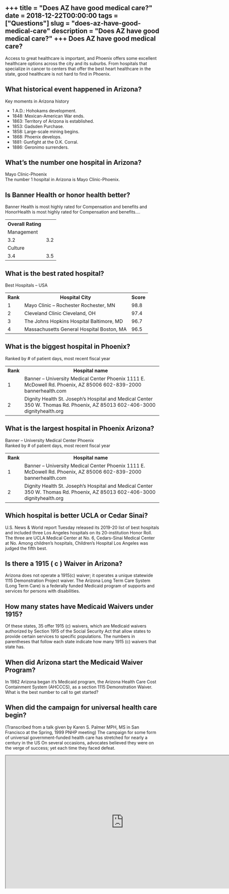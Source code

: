 +++
title = "Does AZ have good medical care?"
date = 2018-12-22T00:00:00
tags = ["Questions"]
slug = "does-az-have-good-medical-care"
description = "Does AZ have good medical care?"
+++
Does AZ have good medical care?
-------------------------------

Access to great healthcare is important, and Phoenix offers some excellent healthcare options across the city and its suburbs. From hospitals that specialize in cancer to centers that offer the best heart healthcare in the state, good healthcare is not hard to find in Phoenix.

What historical event happened in Arizona?
------------------------------------------

Key moments in Arizona history

- 1 A.D.: Hohokams development.
- 1848: Mexican-American War ends.
- 1863: Territory of Arizona is established.
- 1853: Gadsden Purchase.
- 1858: Large-scale mining begins.
- 1868: Phoenix develops.
- 1881: Gunfight at the O.K. Corral.
- 1886: Geronimo surrenders.

What’s the number one hospital in Arizona?
------------------------------------------

Mayo Clinic-Phoenix  
The number 1 hospital in Arizona is Mayo Clinic-Phoenix.

Is Banner Health or honor health better?
----------------------------------------

Banner Health is most highly rated for Compensation and benefits and HonorHealth is most highly rated for Compensation and benefits….

<table><tr><th>Overall Rating</th></tr><tr><td>Management</td></tr><tr><td>3.2</td><td>3.2</td></tr><tr><td>Culture</td></tr><tr><td>3.4</td><td>3.5</td></tr></table>

What is the best rated hospital?
--------------------------------

Best Hospitals – USA

<table><tr><th>﻿Rank</th><th>Hospital City</th><th>Score</th></tr><tr><td>1</td><td>Mayo Clinic – Rochester Rochester, MN</td><td>98.8</td></tr><tr><td>2</td><td>Cleveland Clinic Cleveland, OH</td><td>97.4</td></tr><tr><td>3</td><td>The Johns Hopkins Hospital Baltimore, MD</td><td>96.7</td></tr><tr><td>4</td><td>Massachusetts General Hospital Boston, MA</td><td>96.5</td></tr></table>

What is the biggest hospital in Phoenix?
----------------------------------------

Ranked by # of patient days, most recent fiscal year

<table><tr><th>Rank</th><th>Hospital name</th></tr><tr><td>1</td><td>Banner – University Medical Center Phoenix 1111 E. McDowell Rd. Phoenix, AZ 85006 602-839-2000 bannerhealth.com</td></tr><tr><td>2</td><td>Dignity Health St. Joseph’s Hospital and Medical Center 350 W. Thomas Rd. Phoenix, AZ 85013 602-406-3000 dignityhealth.org</td></tr></table>

What is the largest hospital in Phoenix Arizona?
------------------------------------------------

Banner – University Medical Center Phoenix  
Ranked by # of patient days, most recent fiscal year

<table><tr><th>Rank</th><th>Hospital name</th></tr><tr><td>1</td><td>Banner – University Medical Center Phoenix 1111 E. McDowell Rd. Phoenix, AZ 85006 602-839-2000 bannerhealth.com</td></tr><tr><td>2</td><td>Dignity Health St. Joseph’s Hospital and Medical Center 350 W. Thomas Rd. Phoenix, AZ 85013 602-406-3000 dignityhealth.org</td></tr></table>

Which hospital is better UCLA or Cedar Sinai?
---------------------------------------------

U.S. News &amp; World report Tuesday released its 2019-20 list of best hospitals and included three Los Angeles hospitals on its 20-institution Honor Roll. The three are UCLA Medical Center at No. 6, Cedars-Sinai Medical Center at No. Among children’s hospitals, Children’s Hospital Los Angeles was judged the fifth best.

Is there a 1915 ( c ) Waiver in Arizona?
----------------------------------------

Arizona does not operate a 1915(c) waiver; it operates a unique statewide 1115 Demonstration Project waiver. The Arizona Long Term Care System (Long Term Care) is a federally funded Medicaid program of supports and services for persons with disabilities.

How many states have Medicaid Waivers under 1915?
-------------------------------------------------

Of these states, 35 offer 1915 (c) waivers, which are Medicaid waivers authorized by Section 1915 of the Social Security Act that allow states to provide certain services to specific populations. The numbers in parentheses that follow each state indicate how many 1915 (c) waivers that state has.

When did Arizona start the Medicaid Waiver Program?
---------------------------------------------------

In 1982 Arizona began it’s Medicaid program, the Arizona Health Care Cost Containment System (AHCCCS), as a section 1115 Demonstration Waiver. What is the best number to call to get started?

When did the campaign for universal health care begin?
------------------------------------------------------

(Transcribed from a talk given by Karen S. Palmer MPH, MS in San Francisco at the Spring, 1999 PNHP meeting) The campaign for some form of universal government-funded health care has stretched for nearly a century in the US On several occasions, advocates believed they were on the verge of success; yet each time they faced defeat.

<iframe allow="accelerometer; autoplay; clipboard-write; encrypted-media; gyroscope; picture-in-picture" allowfullscreen="" class="__youtube_prefs__  epyt-is-override  no-lazyload" data-no-lazy="1" data-origheight="433" data-origwidth="770" data-skipgform_ajax_framebjll="" height="433" id="_ytid_77511" loading="lazy" src="https://www.youtube.com/embed/HHcN8dcYtfo?enablejsapi=1&autoplay=0&cc_load_policy=0&cc_lang_pref=&iv_load_policy=1&loop=0&modestbranding=0&rel=1&fs=1&playsinline=0&autohide=2&theme=dark&color=red&controls=1&" title="YouTube player" width="770"></iframe>